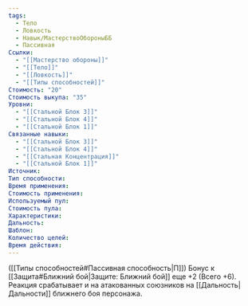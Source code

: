 ```yaml
---
tags:
  - Тело
  - Ловкость
  - Навык/МастерствоОбороныББ
  - Пассивная
Ссылки:
  - "[[Мастерство обороны]]"
  - "[[Тело]]"
  - "[[Ловкость]]"
  - "[[Типы способностей]]"
Стоимость: "20"
Стоимость выкупа: "35"
Уровни:
  - "[[Стальной Блок 3]]"
  - "[[Стальной Блок 4]]"
  - "[[Стальной Блок 1]]"
Связанные навыки:
  - "[[Стальной Блок 3]]"
  - "[[Стальной Блок 4]]"
  - "[[Стальная Концентрация]]"
  - "[[Стальной Блок 1]]"
Источник:
Тип способности:
Время применения:
Стоимость применения:
Используемый пул:
Стоимость пула:
Характеристики:
Дальность:
Шаблон:
Количество целей:
Время действия:
---
```

([[Типы способностей#Пассивная способность|П]]) Бонус к [[Защита#Ближний бой|Защите: Ближний бой]] еще +2 (Всего +6).
Реакция срабатывает и на атакованных союзников на [[Дальность|Дальности]] ближнего боя персонажа. 